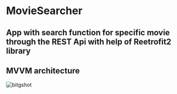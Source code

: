 # MovieSearcher
## App with search function for specific movie through the REST Api with help of Reetrofit2 library
## MVVM architecture
![bitgshot](https://user-images.githubusercontent.com/67788425/101782070-64b98380-3b1a-11eb-9b10-9be348d2718d.jpg)
